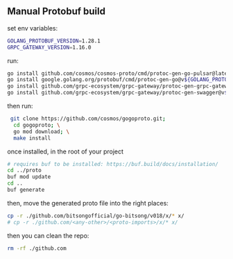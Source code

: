## Manual Protobuf build

set env variables:
```sh
GOLANG_PROTOBUF_VERSION=1.28.1
GRPC_GATEWAY_VERSION=1.16.0
```

run:
```sh
go install github.com/cosmos/cosmos-proto/cmd/protoc-gen-go-pulsar@latest
go install google.golang.org/protobuf/cmd/protoc-gen-go@v${GOLANG_PROTOBUF_VERSION}
go install github.com/grpc-ecosystem/grpc-gateway/protoc-gen-grpc-gateway@v${GRPC_GATEWAY_VERSION}
go install github.com/grpc-ecosystem/grpc-gateway/protoc-gen-swagger@v${GRPC_GATEWAY_VERSION}
```
then run:
```sh
 git clone https://github.com/cosmos/gogoproto.git;
  cd gogoproto; \
  go mod download; \
  make install
```
once installed, in the root of your project
```sh
# requires buf to be installed: https://buf.build/docs/installation/
cd ../proto
buf mod update
cd ..
buf generate
```

then, move the generated proto file into the right places:
```sh
cp -r ./github.com/bitsongofficial/go-bitsong/v018/x/* x/
# cp -r ./github.com/<any-other>/<proto-imports>/x/* x/
```

then you can clean the repo:
```sh
rm -rf ./github.com
```